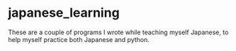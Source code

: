 # japanese_learning

These are a couple of programs I wrote while teaching myself Japanese, to help myself practice both Japanese and python.
